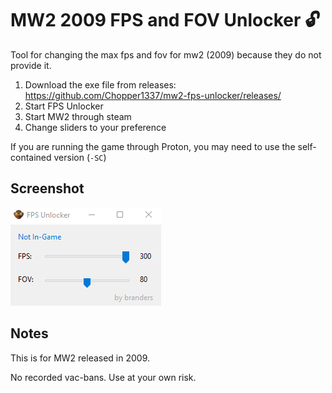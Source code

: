 # MW2 2009 FPS and FOV Unlocker :unlock:

Tool for changing the max fps and fov for mw2 (2009) because they do not provide it.

1. Download the exe file from releases: https://github.com/Chopper1337/mw2-fps-unlocker/releases/
2. Start FPS Unlocker
3. Start MW2 through steam
4. Change sliders to your preference

If you are running the game through Proton, you may need to use the self-contained version (`-SC`)

## Screenshot

![Screenshot](screenshot.png "Screenshot")

## Notes

This is for MW2 released in 2009.

No recorded vac-bans. Use at your own risk.
